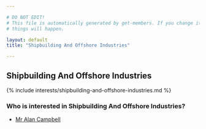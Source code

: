 ```yaml
---

# DO NOT EDIT!
# This file is automatically generated by get-members. If you change it, bad
# things will happen.

layout: default
title: "Shipbuilding And Offshore Industries"

---
```


## Shipbuilding And Offshore Industries

{% include interests/shipbuilding-and-offshore-industries.md %}

### Who is interested in Shipbuilding And Offshore Industries?


* [Mr Alan Campbell](/members/mr-alan-campbell.html)
